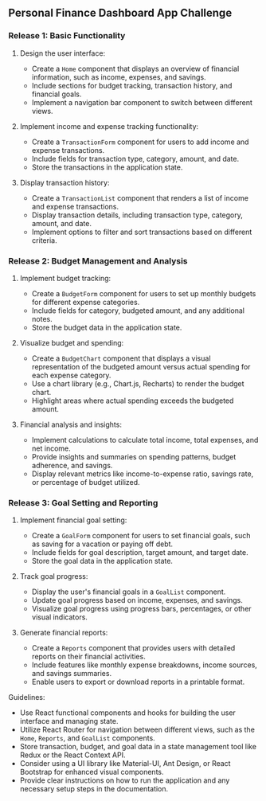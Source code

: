 ## Personal Finance Dashboard App Challenge

### Release 1: Basic Functionality

1. Design the user interface:
   - Create a `Home` component that displays an overview of financial information, such as income, expenses, and savings.
   - Include sections for budget tracking, transaction history, and financial goals.
   - Implement a navigation bar component to switch between different views.

2. Implement income and expense tracking functionality:
   - Create a `TransactionForm` component for users to add income and expense transactions.
   - Include fields for transaction type, category, amount, and date.
   - Store the transactions in the application state.

3. Display transaction history:
   - Create a `TransactionList` component that renders a list of income and expense transactions.
   - Display transaction details, including transaction type, category, amount, and date.
   - Implement options to filter and sort transactions based on different criteria.

### Release 2: Budget Management and Analysis

1. Implement budget tracking:
   - Create a `BudgetForm` component for users to set up monthly budgets for different expense categories.
   - Include fields for category, budgeted amount, and any additional notes.
   - Store the budget data in the application state.

2. Visualize budget and spending:
   - Create a `BudgetChart` component that displays a visual representation of the budgeted amount versus actual spending for each expense category.
   - Use a chart library (e.g., Chart.js, Recharts) to render the budget chart.
   - Highlight areas where actual spending exceeds the budgeted amount.

3. Financial analysis and insights:
   - Implement calculations to calculate total income, total expenses, and net income.
   - Provide insights and summaries on spending patterns, budget adherence, and savings.
   - Display relevant metrics like income-to-expense ratio, savings rate, or percentage of budget utilized.

### Release 3: Goal Setting and Reporting

1. Implement financial goal setting:
   - Create a `GoalForm` component for users to set financial goals, such as saving for a vacation or paying off debt.
   - Include fields for goal description, target amount, and target date.
   - Store the goal data in the application state.

2. Track goal progress:
   - Display the user's financial goals in a `GoalList` component.
   - Update goal progress based on income, expenses, and savings.
   - Visualize goal progress using progress bars, percentages, or other visual indicators.

3. Generate financial reports:
   - Create a `Reports` component that provides users with detailed reports on their financial activities.
   - Include features like monthly expense breakdowns, income sources, and savings summaries.
   - Enable users to export or download reports in a printable format.

Guidelines:
- Use React functional components and hooks for building the user interface and managing state.
- Utilize React Router for navigation between different views, such as the `Home`, `Reports`, and `GoalList` components.
- Store transaction, budget, and goal data in a state management tool like Redux or the React Context API.
- Consider using a UI library like Material-UI, Ant Design, or React Bootstrap for enhanced visual components.
- Provide clear instructions on how to run the application and any necessary setup steps in the documentation.
